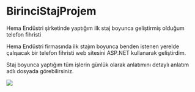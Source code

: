 # BirinciStajProjem
Hema Endüstri şirketinde yaptığım ilk staj boyunca geliştirmiş olduğum telefon fihristi

Hema Endüstri firmasında ilk stajım boyunca benden istenen yerelde çalışacak bir telefon fihristi web sitesini ASP.NET kullanarak geliştirdim.

Staj boyunca yaptığım tüm işlerin günlük olarak anlatımını detaylı anlatım adlı dosyada görebilirsiniz.

![](https://3.bp.blogspot.com/-n6jOHQtz4MY/WzYHEAJDzrI/AAAAAAAACnc/7LY_mj_nQeculGV2qZExQai-EcLSN_EEQCLcBGAs/s1600/14.jpg)
